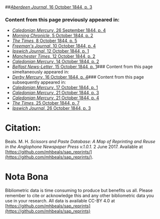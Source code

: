 ##[*Aberdeen Journal*, 16 October 1844, p. 3](https://mhbeals.github.io/sap_html/Aberdeen-Journal/Aberdeen-Journal-16-October-1844-p-3)

### Content from this page previously appeared in:
+ [*Caledonian Mercury*, 26 September 1844, p. 4](https://mhbeals.github.io/sap_html/Caledonian-Mercury/Caledonian-Mercury-26-September-1844-p-4)
+ [*Morning Chronicle*, 5 October 1844, p. 2](https://mhbeals.github.io/sap_html/Morning-Chronicle/Morning-Chronicle-5-October-1844-p-2)
+ [*The Times*, 8 October 1844, p. 5](https://mhbeals.github.io/sap_html/The-Times/The-Times-8-October-1844-p-5)
+ [*Freeman's Journal*, 10 October 1844, p. 4](https://mhbeals.github.io/sap_html/Freeman's-Journal/Freeman's-Journal-10-October-1844-p-4)
+ [*Ipswich Journal*, 12 October 1844, p. 1](https://mhbeals.github.io/sap_html/Ipswich-Journal/Ipswich-Journal-12-October-1844-p-1)
+ [*Manchester Times*, 12 October 1844, p. 2](https://mhbeals.github.io/sap_html/Manchester-Times/Manchester-Times-12-October-1844-p-2)
+ [*Caledonian Mercury*, 14 October 1844, p. 2](https://mhbeals.github.io/sap_html/Caledonian-Mercury/Caledonian-Mercury-14-October-1844-p-2)
+ [*Belfast News-Letter*, 15 October 1844, p. 1](https://mhbeals.github.io/sap_html/Belfast-News-Letter/Belfast-News-Letter-15-October-1844-p-1)### Content from this page simeltaneously appeared in:
+ [*Derby Mercury*, 16 October 1844, p. 4](https://mhbeals.github.io/sap_html/Derby-Mercury/Derby-Mercury-16-October-1844-p-4)### Content from this page subsequently appeared in:
+ [*Caledonian Mercury*, 17 October 1844, p. 1](https://mhbeals.github.io/sap_html/Caledonian-Mercury/Caledonian-Mercury-17-October-1844-p-1)
+ [*Caledonian Mercury*, 21 October 1844, p. 3](https://mhbeals.github.io/sap_html/Caledonian-Mercury/Caledonian-Mercury-21-October-1844-p-3)
+ [*Caledonian Mercury*, 21 October 1844, p. 4](https://mhbeals.github.io/sap_html/Caledonian-Mercury/Caledonian-Mercury-21-October-1844-p-4)
+ [*The Times*, 25 October 1844, p. 7](https://mhbeals.github.io/sap_html/The-Times/The-Times-25-October-1844-p-7)
+ [*Ipswich Journal*, 26 October 1844, p. 3](https://mhbeals.github.io/sap_html/Ipswich-Journal/Ipswich-Journal-26-October-1844-p-3)
                    
# Citation: 

Beals. M. H. *Scissors and Paste Database: A Map of Reprinting and Reuse in the Anglophone Newspaper Press v.1.0.1.* 2 June 2017. Available at [https://github.com/mhbeals/sap_reprints/](https://github.com/mhbeals/sap_reprints/). 
                    
# Nota Bona

Bibliometric data is time consuming to produce but benefits us all. Please remember to cite or acknowledge this and any other bibliometric data you use in your research. All data is available CC-BY 4.0 at [https://github.com/mhbeals/sap_reprints](https://github.com/mhbeals/sap_reprints)